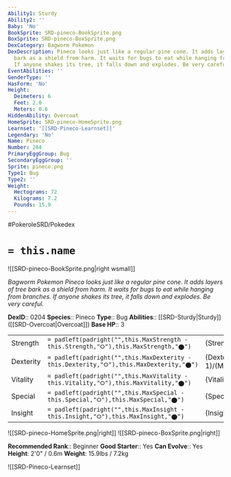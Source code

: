 ```yaml
---
Ability1: Sturdy
Ability2: ''
Baby: 'No'
BookSprite: SRD-pineco-BookSprite.png
BoxSprite: SRD-pineco-BoxSprite.png
DexCategory: Bagworm Pokemon
DexDescription: Pineco looks just like a regular pine cone. It adds layers of tree
  bark as a shield from harm. It waits for bugs to eat while hanging from branches.
  If anyone shakes its tree, it falls down and explodes. Be very careful.
EventAbilities: ''
GenderType: ''
HasForm: 'No'
Height:
  Deimeters: 6
  Feet: 2.0
  Meters: 0.6
HiddenAbility: Overcoat
HomeSprite: SRD-pineco-HomeSprite.png
Learnset: '[[SRD-Pineco-Learnset]]'
Legendary: 'No'
Name: Pineco
Number: 204
PrimaryEggGroup: Bug
SecondaryEggGroup: ''
Sprite: pineco.png
Type1: Bug
Type2: ''
Weight:
  Hectograms: 72
  Kilograms: 7.2
  Pounds: 15.9
---
```


#PokeroleSRD/Pokedex

# `= this.name`

![[SRD-pineco-BookSprite.png|right wsmall]]

*Bagworm Pokemon*
*Pineco looks just like a regular pine cone. It adds layers of tree bark as a shield from harm. It waits for bugs to eat while hanging from branches. If anyone shakes its tree, it falls down and explodes. Be very careful.*

**DexID**:: 0204
**Species**:: Pineco
**Type**:: Bug
**Abilities**:: [[SRD-Sturdy|Sturdy]] ([[SRD-Overcoat|Overcoat]])
**Base HP**:: 3

|           |                                                                                        |                                          |
| --------- | -------------------------------------------------------------------------------------- | ---------------------------------------- |
| Strength  | `= padleft(padright("",this.MaxStrength - this.Strength,"⭘"),this.MaxStrength,"⬤")`    | (Strength::2)/(MaxStrength::4)   |
| Dexterity | `= padleft(padright("",this.MaxDexterity - this.Dexterity,"⭘"),this.MaxDexterity,"⬤")` | (Dexterity:: 1)/(MaxDexterity::2) |
| Vitality  | `= padleft(padright("",this.MaxVitality - this.Vitality,"⭘"),this.MaxVitality,"⬤")`    | (Vitality::2)/(MaxVitality::5)   |
| Special   | `= padleft(padright("",this.MaxSpecial - this.Special,"⭘"),this.MaxSpecial,"⬤")`       | (Special::1)/(MaxSpecial::3)     |
| Insight   | `= padleft(padright("",this.MaxInsight - this.Insight,"⭘"),this.MaxInsight,"⬤")`       | (Insight::1)/(MaxInsight::3)     |

![[SRD-pineco-HomeSprite.png|right]]
![[SRD-pineco-BoxSprite.png|right]]

**Recommended Rank**:: Beginner
**Good Starter**:: Yes
**Can Evolve**:: Yes
**Height**: 2'0" / 0.6m
**Weight**: 15.9lbs / 7.2kg

![[SRD-Pineco-Learnset]]